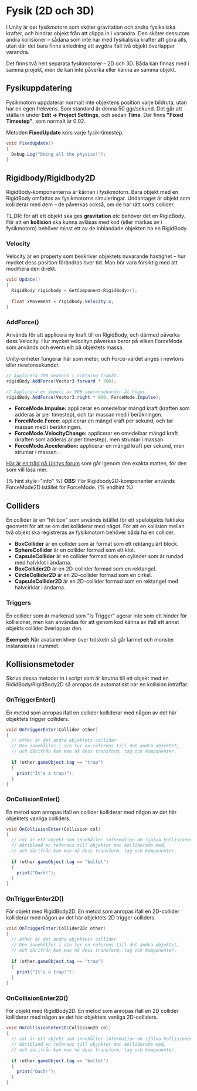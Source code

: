 # Fysik (2D och 3D)

I Unity är det fysikmotorn som sköter gravitation och andra fysikaliska krafter, och hindrar objekt från att clippa in i varandra. Den sköter dessutom andra kollisioner – sådana som inte har med fysikaliska krafter att göra alls, utan där det bara finns anledning att avgöra ifall två objekt överlappar varandra.

Det finns två helt separata fysikmotorer – 2D och 3D. Båda kan finnas med i samma projekt, men de kan inte påverka eller känna av samma objekt.

## Fysikuppdatering

Fysikmotorn uppdaterar normalt inte objektens position varje bildruta, utan har en egen frekvens. Som standard är denna 50 ggr/sekund. Det går att ställa in under **Edit → Project Settings**, och sedan **Time**. Där finns **"Fixed Timestep"**, som normalt är 0.02.

Metoden **FixedUpdate** körs varje fysik-timestep.

```csharp
void FixedUpdate()
{
  Debug.Log("Doing all the physics!");
}
```

## Rigidbody/Rigidbody2D

RigidBody-komponenterna är kärnan i fysikmotorn. Bara objekt med en RigidBody omfattas av fysikmotorns simuleringar. Undantaget är objekt som kolliderar med dem – de påverkas också, om de har rätt sorts collider.

TL,DR: för att ett objekt ska ges **gravitation** etc behöver det en RigidBody. För att en **kollision** ska kunna avläsas med kod (eller märkas av i fysikmotorn) behöver minst ett av de inblandade objekten ha en RigidBody.

### Velocity

Velocity är en property som beskriver objektets nuvarande hastighet – hur mycket dess position förändras över tid. Man bör vara försiktig med att modifiera den direkt.

```csharp
void Update()
{
  RigidBody rigidbody = GetComponent<RigidBody>();
  
  float xMovement = rigidbody.Velocity.x;
}
```

### AddForce()

Används för att applicera ny kraft till en RigidBody, och därmed påverka dess Velocity. Hur mycket velocityn påverkas beror på vilken ForceMode som används och eventuellt på objektets massa.

Unity-enheter fungerar här som meter, och Force-värdet anges i newtons eller newtonsekunder.

```csharp
// Applicera 700 newtons i riktning framåt.
rigidBody.AddForce(Vector3.forward * 700);

// Applicera en impuls av 900 newtonsekunder åt höger
rigidBody.AddForce(Vector3.right * 900, ForceMode.Impulse);
```

* **ForceMode.Impulse:** applicerar en omedelbar mängd kraft (kraften som adderas är per timestep), och tar massan med i beräkningen.
* **ForceMode.Force:** applicerar en mängd kraft per sekund, och tar massan med i beräkningen.
* **ForceMode.VelocityChange:** applicerar en omedelbar mängd kraft (kraften som adderas är per timestep), men struntar i massan.
* **ForceMode.Acceleration:** applicerar en mängd kraft per sekund, men struntar i massan.

[Här är en tråd på Unitys forum](https://answers.unity.com/questions/696068/difference-between-forcemodeforceaccelerationimpul.html) som går igenom den exakta matten, för den som vill läsa mer.

{% hint style="info" %}
**OBS:** För Rigidbody2D-komponenter används ForceMode2D istället för ForceMode.
{% endhint %}

## Colliders

En collider är en "hit box" som används istället för ett spelobjekts faktiska geometri för att se om det kolliderar med något. För att en kollision mellan två objekt ska registreras av fysikmotorn behöver båda ha en collider.

* **BoxCollider** är en collider som är format som ett rektangulärt block.
* **SphereCollider** är en collider formad som ett klot.
* **CapsuleCollider** är en collider formad som en cylinder som är rundad med halvklot i ändarna.
* **BoxCollider2D** är en 2D-collider formad som en rektangel.
* **CircleCollider2D** är en 2D-collider formad som en cirkel.
* **CapsuleCollider2D** är en 2D-collider formad som en rektangel med halvcirklar i ändarna.

### Triggers

En collider som är markerad som "Is Trigger" agerar inte som ett hinder för kollisioner, men kan användas för att genom kod känna av ifall ett annat objekts collider överlappar den.

**Exempel:** När avataren kliver över tröskeln så går larmet och monster instansieras i rummet.

## Kollisionsmetoder

Skrivs dessa metoder in i script som är knutna till ett objekt med en RididBody/RigidBody2D så anropas de automatiskt när en kollision inträffar.

### OnTriggerEnter()

En metod som anropas ifall en collider kolliderar med någon av det här objektets trigger colliders.

```csharp
void OnTriggerEnter(Collider other)
{
  // other är det andra objektets collider
  // Den innehåller i sin tur en referens till det andra objektet,
  // och därifrån kan man nå dess transform, tag och komponenter.
  
  if (other.gameObject.tag == "trap")
  {
    print("It's a trap!");
  }
}
```

### OnCollisionEnter()

En metod som anropas ifall en collider kolliderar med någon av det här objektets vanliga colliders.

```csharp
void OnCollisionEnter(Collision col)
{
  // col är ett objekt som innehåller information om själva kollisionen,
  // däribland en referens till objektet man kolliderade med,
  // och därifrån kan man nå dess transform, tag och komponenter.
  
  if (other.gameObject.tag == "bullet")
  {
    print("Ouch!");
  }
}
```

### OnTriggerEnter2D()

För objekt med RigidBody2D. En metod som anropas ifall en 2D-collider kolliderar med någon av det här objektets 2D trigger colliders.&#x20;

```csharp
void OnTriggerEnter(Collider2Dc other)
{
  // other är det andra objektets collider
  // Den innehåller i sin tur en referens till det andra objektet,
  // och därifrån kan man nå dess transform, tag och komponenter.
  
  if (other.gameObject.tag == "trap")
  {
    print("It's a trap!");
  }
}
```

### OnCollisionEnter2D()

För objekt med RigidBody2D. En metod som anropas ifall en 2D collider kolliderar med någon av det här objektets vanliga 2D-colliders.

```csharp
void OnCollisionEnter2D(Collision2D col)
{
  // col är ett objekt som innehåller information om själva kollisionen,
  // däribland en referens till objektet man kolliderade med,
  // och därifrån kan man nå dess transform, tag och komponenter.
  
  if (other.gameObject.tag == "bullet")
  {
    print("Ouch!");
  }
}
```



###
